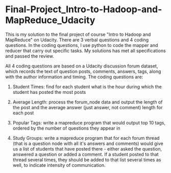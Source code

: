 # Final-Project_Intro-to-Hadoop-and-MapReduce_Udacity

This is my solution to the final project of course "Intro to Hadoop and MapReduce" on Udacity.  There are 3 verbal questions and 4 coding questions.  In the coding questions, I use python to code the mapper and reducer that carry out specific tasks.  My solutions has met all specifications and passed the review.

All 4 coding questions are based on a Udacity discussion forum dataset, which records the text of question posts, comments, answers, tags, along with the author information and timing.  The coding questions are:

1. Student Times: find for each student what is the hour during which the student has posted the most posts

2. Average Length: process the forum_node data and output the length of the post and the average answer (just answer, not comment) length for each post

3. Popular Tags: write a mapreduce program that would output top 10 tags, ordered by the number of questions they appear in

4. Study Groups: write a mapreduce program that for each forum thread (that is a question node with all it's answers and comments) would give us a list of students that have posted there - either asked the question, answered a question or added a comment. If a student posted to that thread several times, they should be added to that list several times as well, to indicate intensity of communication.
